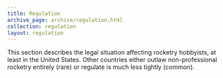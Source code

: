 ```yaml
---
title: Regulation
archive_page: archive/regulation.html
collection: regulation
layout: regulation
---
```

This section describes the legal situation affecting rocketry hobbyists, at least in the United States. Other countries either outlaw non-professional rocketry entirely (rare) or regulate is much less tightly (common).


